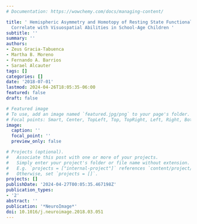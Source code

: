 ```yaml
---
# Documentation: https://wowchemy.com/docs/managing-content/

title: ' Hemispheric Asymmetry and Homotopy of Resting State Functional Connectivity
  Correlate with Visuospatial Abilities in School-Age Children '
subtitle: ''
summary: ''
authors:
- Zeus Gracia-Tabuenca
- Martha B. Moreno
- Fernando A. Barrios
- Sarael Alcauter
tags: []
categories: []
date: '2018-07-01'
lastmod: 2024-04-26T18:05:35-06:00
featured: false
draft: false

# Featured image
# To use, add an image named `featured.jpg/png` to your page's folder.
# Focal points: Smart, Center, TopLeft, Top, TopRight, Left, Right, BottomLeft, Bottom, BottomRight.
image:
  caption: ''
  focal_point: ''
  preview_only: false

# Projects (optional).
#   Associate this post with one or more of your projects.
#   Simply enter your project's folder or file name without extension.
#   E.g. `projects = ["internal-project"]` references `content/project/deep-learning/index.md`.
#   Otherwise, set `projects = []`.
projects: []
publishDate: '2024-04-27T00:05:35.467198Z'
publication_types:
- '2'
abstract: ''
publication: '*NeuroImage*'
doi: 10.1016/j.neuroimage.2018.03.051
---
```


